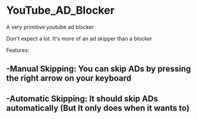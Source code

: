 # YouTube_AD_Blocker
A very primitive youtube ad blocker

Don't expect a lot. It's more of an ad skipper than a blocker

Features:

-Manual Skipping: You can skip ADs by pressing the right arrow on your keyboard
-

-Automatic Skipping: It should skip ADs automatically (But It only does when it wants to) 
-
